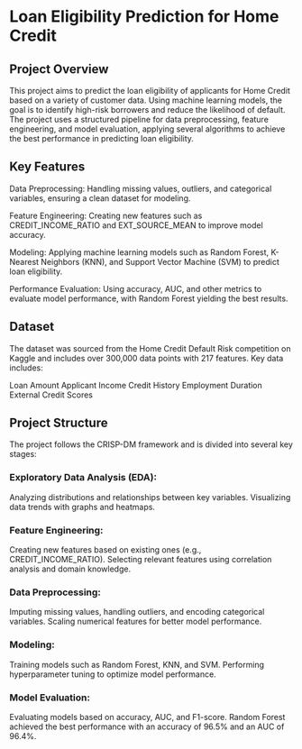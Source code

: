 # Loan Eligibility Prediction for Home Credit

## Project Overview
This project aims to predict the loan eligibility of applicants for Home Credit based on a variety of customer data. Using machine learning models, the goal is to identify high-risk borrowers and reduce the likelihood of default. The project uses a structured pipeline for data preprocessing, feature engineering, and model evaluation, applying several algorithms to achieve the best performance in predicting loan eligibility.

## Key Features
Data Preprocessing: Handling missing values, outliers, and categorical variables, ensuring a clean dataset for modeling.

Feature Engineering: Creating new features such as CREDIT_INCOME_RATIO and EXT_SOURCE_MEAN to improve model accuracy.

Modeling: Applying machine learning models such as Random Forest, K-Nearest Neighbors (KNN), and Support Vector Machine (SVM) to predict loan eligibility.

Performance Evaluation: Using accuracy, AUC, and other metrics to evaluate model performance, with Random Forest yielding the best results.

## Dataset
The dataset was sourced from the Home Credit Default Risk competition on Kaggle and includes over 300,000 data points with 217 features. Key data includes:

Loan Amount
Applicant Income
Credit History
Employment Duration
External Credit Scores

## Project Structure
The project follows the CRISP-DM framework and is divided into several key stages:

### Exploratory Data Analysis (EDA):
Analyzing distributions and relationships between key variables.
Visualizing data trends with graphs and heatmaps.

### Feature Engineering:
Creating new features based on existing ones (e.g., CREDIT_INCOME_RATIO).
Selecting relevant features using correlation analysis and domain knowledge.

### Data Preprocessing:
Imputing missing values, handling outliers, and encoding categorical variables.
Scaling numerical features for better model performance.

### Modeling:
Training models such as Random Forest, KNN, and SVM.
Performing hyperparameter tuning to optimize model performance.

### Model Evaluation:
Evaluating models based on accuracy, AUC, and F1-score.
Random Forest achieved the best performance with an accuracy of 96.5% and an AUC of 96.4%.
